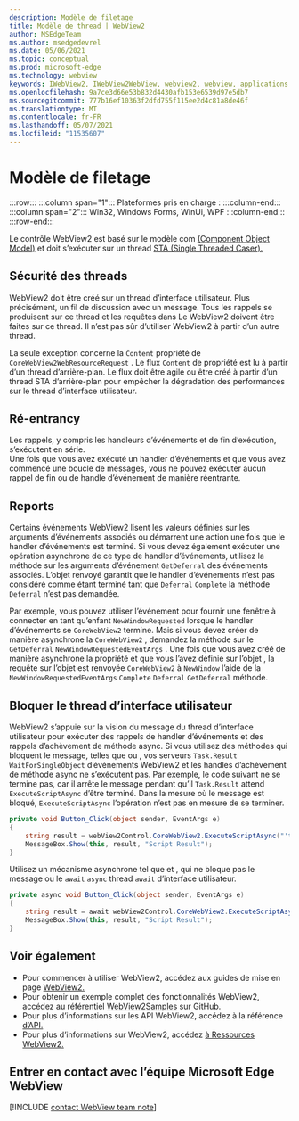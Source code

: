 ```yaml
---
description: Modèle de filetage
title: Modèle de thread | WebView2
author: MSEdgeTeam
ms.author: msedgedevrel
ms.date: 05/06/2021
ms.topic: conceptual
ms.prod: microsoft-edge
ms.technology: webview
keywords: IWebView2, IWebView2WebView, webview2, webview, applications wpf, wpf, edge, ICoreWebView2, ICoreWebView2Host, contrôle de navigateur, edge html
ms.openlocfilehash: 9a7ce3d66e53b832d4430afb153e6539d97e5db7
ms.sourcegitcommit: 777b16ef10363f2dfd755f115ee2d4c81a8de46f
ms.translationtype: MT
ms.contentlocale: fr-FR
ms.lasthandoff: 05/07/2021
ms.locfileid: "11535607"
---
```

# <a name="threading-model"></a>Modèle de filetage 

:::row:::
   :::column span="1":::
      Plateformes pris en charge :
   :::column-end:::
   :::column span="2":::
      Win32, Windows Forms, WinUi, WPF
   :::column-end:::
:::row-end:::  

Le contrôle WebView2 est basé sur le modèle com [(Component Object Model)][WindowsWin32ComTheComponentObjectModel] et doit s’exécuter sur un thread [STA (Single Threaded Caser).][WindowsWin32ComSingleThreadedApartments]  

## <a name="thread-safety"></a>Sécurité des threads  

WebView2 doit être créé sur un thread d’interface utilisateur.  Plus précisément, un fil de discussion avec un message.  Tous les rappels se produisent sur ce thread et les requêtes dans Le WebView2 doivent être faites sur ce thread.  Il n’est pas sûr d’utiliser WebView2 à partir d’un autre thread.  

La seule exception concerne la `Content` propriété de `CoreWebView2WebResourceRequest` .  Le flux `Content` de propriété est lu à partir d’un thread d’arrière-plan.  Le flux doit être agile ou être créé à partir d’un thread STA d’arrière-plan pour empêcher la dégradation des performances sur le thread d’interface utilisateur.  

## <a name="re-entrancy"></a>Ré-entrancy  

Les rappels, y compris les handleurs d’événements et de fin d’exécution, s’exécutent en série.  
Une fois que vous avez exécuté un handler d’événements et que vous avez commencé une boucle de messages, vous ne pouvez exécuter aucun rappel de fin ou de handle d’événement de manière réentrante.  

## <a name="deferrals"></a>Reports  

Certains événements WebView2 lisent les valeurs définies sur les arguments d’événements associés ou démarrent une action une fois que le handler d’événements est terminé.  Si vous devez également exécuter une opération asynchrone de ce type de handler d’événements, utilisez la méthode sur les arguments d’événement `GetDeferral` des événements associés.  L’objet renvoyé garantit que le handler d’événements n’est pas considéré comme étant terminé tant que `Deferral` `Complete` la méthode `Deferral` n’est pas demandée.  

Par exemple, vous pouvez utiliser l’événement pour fournir une fenêtre à connecter en tant qu’enfant `NewWindowRequested` lorsque le handler d’événements se `CoreWebView2` termine.  Mais si vous devez créer de manière asynchrone la `CoreWebView2` , demandez la méthode sur le `GetDeferral` `NewWindowRequestedEventArgs` .  Une fois que vous avez créé de manière asynchrone la propriété et que vous l’avez définie sur l’objet , la requête sur l’objet est renvoyée `CoreWebView2` à `NewWindow` l’aide de la `NewWindowRequestedEventArgs` `Complete` `Deferral` `GetDeferral` méthode.  

## <a name="block-the-ui-thread"></a>Bloquer le thread d’interface utilisateur  

WebView2 s’appuie sur la vision du message du thread d’interface utilisateur pour exécuter des rappels de handler d’événements et des rappels d’achèvement de méthode async.  Si vous utilisez des méthodes qui bloquent le message, telles que ou , vos serveurs `Task.Result` `WaitForSingleObject` d’événements WebView2 et les handles d’achèvement de méthode async ne s’exécutent pas.  Par exemple, le code suivant ne se termine pas, car il arrête le message pendant qu’il `Task.Result` attend `ExecuteScriptAsync` d’être terminé.  Dans la mesure où le message est bloqué, `ExecuteScriptAsync` l’opération n’est pas en mesure de se terminer.   

```csharp
private void Button_Click(object sender, EventArgs e)
{
    string result = webView2Control.CoreWebView2.ExecuteScriptAsync("'test'").Result;
    MessageBox.Show(this, result, "Script Result");
}
```  

Utilisez un mécanisme asynchrone tel que et , qui ne bloque pas le message ou le `await` `async` thread `await` d’interface utilisateur.  

```csharp
private async void Button_Click(object sender, EventArgs e)
{
    string result = await webView2Control.CoreWebView2.ExecuteScriptAsync("'test'");
    MessageBox.Show(this, result, "Script Result");
}
```  

## <a name="see-also"></a>Voir également  

*   Pour commencer à utiliser WebView2, accédez aux guides de mise en page [WebView2.][Webview2IndexGetStarted]  
*   Pour obtenir un exemple complet des fonctionnalités WebView2, accédez au référentiel [WebView2Samples][GithubMicrosoftedgeWebview2samples] sur GitHub.  
*   Pour plus d’informations sur les API WebView2, accédez à la référence [d’API.][DotnetApiMicrosoftWebWebview2WpfWebview2]  
*   Pour plus d’informations sur WebView2, accédez [à Ressources WebView2.][Webview2IndexNextSteps]  

## <a name="getting-in-touch-with-the-microsoft-edge-webview-team"></a>Entrer en contact avec l’équipe Microsoft Edge WebView  

[!INCLUDE [contact WebView team note](../includes/contact-webview-team-note.md)]  

<!-- links -->  

[Webview2IndexGetStarted]: ../index.md#get-started "Get started - Introduction to Microsoft Edge WebView2 | Documents Microsoft"  
[Webview2IndexNextSteps]: ../index.md#next-steps "Étapes suivantes : présentation de Microsoft Edge WebView2 | Documents Microsoft"  

[DotnetApiMicrosoftWebWebview2WpfWebview2]: /dotnet/api/microsoft.web.webview2.wpf.webview2 "Classe WebView2 | Documents Microsoft"  

[WindowsWin32ComSingleThreadedApartments]: /windows/win32/com/single-threaded-apartments "Single-Threaded | Documents Microsoft"  
[WindowsWin32ComTheComponentObjectModel]: /windows/win32/com/the-component-object-model "Modèle objet composant | Documents Microsoft"  

[GithubMicrosoftedgeWebview2samples]: https://github.com/MicrosoftEdge/WebView2Samples "WebView2 Samples - MicrosoftEdge/WebView2Samples | GitHub"  
